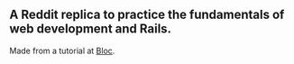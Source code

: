 ## A Reddit replica to practice the fundamentals of web development and Rails.

Made from a tutorial at [Bloc](http://bloc.io).